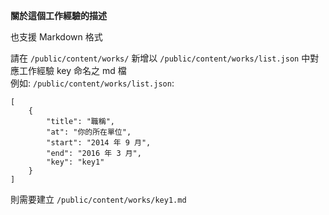 **關於這個工作經驗的描述**  

也支援 Markdown 格式  

請在 `/public/content/works/` 新增以 `/public/content/works/list.json` 中對應工作經驗 key 命名之 md 檔  
例如:
`/public/content/works/list.json`:
```
[
    {
        "title": "職稱",
        "at": "你的所在單位",
        "start": "2014 年 9 月",
        "end": "2016 年 3 月",
        "key": "key1"
    }
]
```

則需要建立 `/public/content/works/key1.md`
